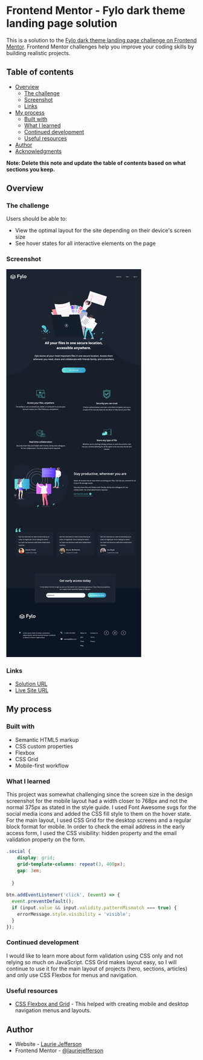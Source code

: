# Frontend Mentor - Fylo dark theme landing page solution

This is a solution to the [Fylo dark theme landing page challenge on Frontend Mentor](https://www.frontendmentor.io/challenges/fylo-dark-theme-landing-page-5ca5f2d21e82137ec91a50fd). Frontend Mentor challenges help you improve your coding skills by building realistic projects. 

## Table of contents

- [Overview](#overview)
  - [The challenge](#the-challenge)
  - [Screenshot](#screenshot)
  - [Links](#links)
- [My process](#my-process)
  - [Built with](#built-with)
  - [What I learned](#what-i-learned)
  - [Continued development](#continued-development)
  - [Useful resources](#useful-resources)
- [Author](#author)
- [Acknowledgments](#acknowledgments)

**Note: Delete this note and update the table of contents based on what sections you keep.**

## Overview

### The challenge

Users should be able to:

- View the optimal layout for the site depending on their device's screen size
- See hover states for all interactive elements on the page

### Screenshot

![Screenshot](./screenshot.png)

### Links

- [Solution URL](<https://github.com/lauriejefferson/frontend-mentor-solutions/tree/main/fylo-dark-theme-landing-page-master>)
- [Live Site URL](https://lauriejefferson.github.io/frontend-mentor-solutions/fylo-dark-theme-landing-page-master/index.html)

## My process

### Built with

- Semantic HTML5 markup
- CSS custom properties
- Flexbox
- CSS Grid
- Mobile-first workflow


### What I learned

This project was somewhat challenging since the screen size in the design screenshot for the mobile layout had a width closer to 768px and not the normal 375px as stated in the style guide. I used Font Awesome svgs for the social media icons and added the CSS fill style to them on the hover state. For the main layout, I used CSS Grid for the desktop screens and a regular block format for mobile.  In order to check the email address in the early access form, I used the CSS visibility: hidden property and the email validation property on the form.  


```css
.social {
    display: grid;
    grid-template-columns: repeat(3, 400px);
    gap: 3em;

  }
```
```js
btn.addEventListener('click', (event) => {
  event.preventDefault();
  if (input.value && input.validity.patternMismatch === true) {
    errorMessage.style.visibility = 'visible';
  }
});
```

### Continued development

I would like to learn more about form validation using CSS only and not relying so much on JavaScript.  CSS Grid makes layout easy, so I will continue to use it for the main layout of projects (hero, sections, articles) and only use CSS Flexbox for menus and navigation.

### Useful resources

- [CSS Flexbox and Grid](https://webdesign.tutsplus.com/2-ways-to-build-a-sticky-footer-flexbox-and-css-grid--cms-107493t) - This helped with creating mobile and desktop navigation menus and layouts.

## Author

- Website - [Laurie Jefferson](https://github.com/lauriejeffersno)
- Frontend Mentor - [@lauriejefferson](https://www.frontendmentor.io/profile/lauriejefferson)


